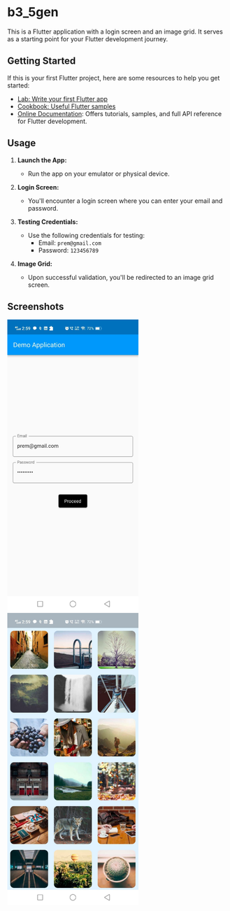 # b3_5gen

This is a Flutter application with a login screen and an image grid. It serves as a starting point for your Flutter development journey.

## Getting Started

If this is your first Flutter project, here are some resources to help you get started:

- [Lab: Write your first Flutter app](https://docs.flutter.dev/get-started/codelab)
- [Cookbook: Useful Flutter samples](https://docs.flutter.dev/cookbook)
- [Online Documentation](https://docs.flutter.dev/): Offers tutorials, samples, and full API reference for Flutter development.

## Usage

1. **Launch the App:**
   - Run the app on your emulator or physical device.

2. **Login Screen:**
   - You'll encounter a login screen where you can enter your email and password.

3. **Testing Credentials:**
   - Use the following credentials for testing:
     - Email: `prem@gmail.com`
     - Password: `123456789`

4. **Image Grid:**
   - Upon successful validation, you'll be redirected to an image grid screen.

## Screenshots

<img src="https://github.com/PremBhatiya/flutter-image-grid-app/blob/main/sc1.jpg " width="300">
<img src="https://github.com/PremBhatiya/flutter-image-grid-app/blob/main/sc2.jpg " width="300">





